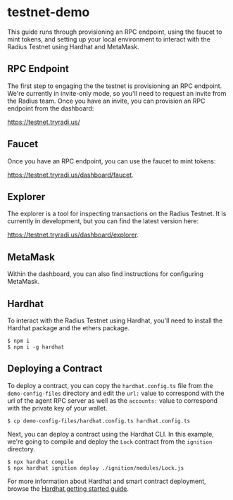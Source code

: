 # testnet-demo

This guide runs through provisioning an RPC endpoint, using the faucet to mint tokens, and setting up your local environment to interact with the Radius Testnet using Hardhat and MetaMask.  

## RPC Endpoint
The first step to engaging the the testnet is provisioning an RPC endpoint. We're currently in invite-only mode, so you'll need to request an invite from the Radius team. Once you have an invite, you can provision an RPC endpoint from the dashboard:

https://testnet.tryradi.us/

## Faucet

Once you have an RPC endpoint, you can use the faucet to mint tokens: 

https://testnet.tryradi.us/dashboard/faucet.

## Explorer

The explorer is a tool for inspecting transactions on the Radius Testnet. It is currently in development, but you can find the latest version here:

https://testnet.tryradi.us/dashboard/explorer.

## MetaMask

Within the dashboard, you can also find instructions for configuring MetaMask.

## Hardhat

To interact with the Radius Testnet using Hardhat, you'll need to install the Hardhat package and the ethers package.

```console
$ npm i
$ npm i -g hardhat
```

## Deploying a Contract

To deploy a contract, you can copy the `hardhat.config.ts` file from the `demo-config-files` directory and edit the `url:` value to correspond with the url of the agent RPC server as well as the `accounts:` value to correspond with the private key of your wallet.

```console
$ cp demo-config-files/hardhat.config.ts hardhat.config.ts
```

Next, you can deploy a contract using the Hardhat CLI. In this example, we're going to compile and deploy the `Lock` contract from the `ignition` directory.
```console
$ npx hardhat compile
$ npx hardhat ignition deploy ./ignition/modules/Lock.js
```

For more information about Hardhat and smart contract deployment,
browse the [Hardhat getting started guide](https://hardhat.org/hardhat-runner/docs/getting-started#quick-start).
